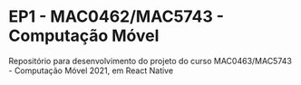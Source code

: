 # EP1 - MAC0462/MAC5743 - Computação Móvel
Repositório para desenvolvimento do projeto do curso MAC0463/MAC5743 - Computação Móvel 2021, em React Native
